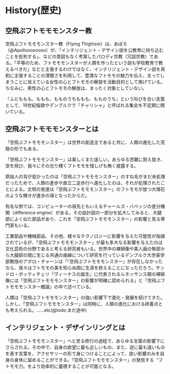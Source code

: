 # History(歴史)

## 空飛ぶフトモモモンスター教

空飛ぶフトモモモンスター教（Flying Thighism）は、あぽろ（@Apolloooooooo）が、「インテリジェント・デザイン説を公教育に持ち込むことを批判する」、などの意図もなく考案したパロディ宗教（冗談宗教）である。「平等のため、フトモモモンスターが人類を作ったという説も学校教育で教えるべきだ」などと主張するわけではなく、インテリジェント・デザイン説を真剣に主張することの滑稽さを利用して、豊満なフトモモの魅力を伝え、太ってしまうことに怯えている女性の心とフトモモの解放を活動目的として掲げている。ちなみに、男性の心とフトモモの解放は、まったく対象としていない。

『ふとももも、ももも、もものうちももも、もものうち』という叫びを合い言葉として、19世紀倫敦やデンブルクで「チャリシャ」と呼ばれる集会を不定期に開いている。


## 空飛ぶフトモモモンスターとは

「空飛ぶフトモモモンスター」は世界の創造主であると共に、人類の進化した究極の形でもある。

「空飛ぶフトモモモンスター」は美しくまた逞しい。あらゆる苦難に耐え抜き、空を飛び、我々にその光り輝くフトモモを惜しげも無く披露する。

原始人の背が低かったのは「空飛ぶフトモモモンスター」のすね毛がまだ未処理だったためで、人類の進歩や直立二足歩行へ進化したのは、それが処理されたことによる。文明の発達は「空飛ぶフトモモモンスター」のフトモモが放つ大理石のような輝きが進歩の導となったからだ。

有名な例では、コンピューターの祖先ともいえるチャールズ・バベッジの差分機関（difference engine）がある。その設計図の一部分を拡大してみると、大腿部によく似た部品があり、これを「空飛ぶフトモモモンスター」の影響と見る専門家もいる。

工業部品や機械部品、その他、様々なテクノロジーに影響を与えた可能性が指摘されているが、「空飛ぶフトモモモンスター」が最も多大なる影響を与えたのは文化芸術の分野であると考える研究者もいる。世界中の裸婦像や美人画の臀部から大腿部の間に生じる共通の曲線について研究を行っているデンブルク大学美学部教授のアポロ・チャーンは「『空飛ぶフトモモモンスター』が存在しなかったなら、我々はフトモモの美を知らぬ間に生涯を終えることになっただろう。サンドロ・ボッティチェリ『ヴィーナスの誕生』に代表されるルネッサンス期の裸婦像には「空飛ぶフトモモモンスター」の影響が明確に認められる」と『空飛ぶフトモモモンスター概論』の中で述べている。

人類は「空飛ぶフトモモモンスター」の強い影響下で進化・発展を続けてきた。しかし、「空飛ぶフトモモモンスター」は同時に、人類の進化における終着点とも考えられる。……etc(@todo:まだ途中)

## インテリジェント・デザインリングとは

「空飛ぶフトモモモンスター」へと至る修行の過程で、あらゆる言葉の影響下にさらされる。その中で、自身の欲望に最も近しいもの、また、逆に最も遠いものを表す言葉を、アクセサリーの形で身につけることによって、良い影響のみを自身の身体に留めることができる。「空飛ぶフトモモモンスター」の発信する〝フトモモ力〟をより効率的に蓄積することが可能となる。
